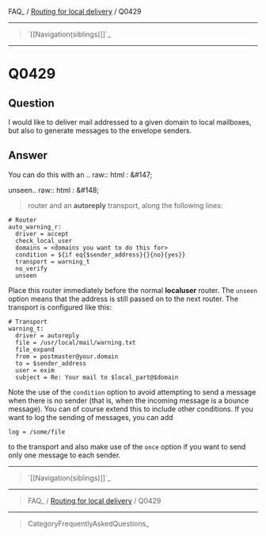 FAQ\_ / [Routing for local delivery](FAQ/Routing_for_local_delivery) /
Q0429

* * * * *

> \`[[Navigation(siblings)]]\`\_

* * * * *

Q0429
=====

Question
--------

I would like to deliver mail addressed to a given domain to local
mailboxes, but also to generate messages to the envelope senders.

Answer
------

You can do this with an .. raw:: html
:   &\#147;

unseen.. raw:: html
:   &\#148;

> router and an **autoreply** transport, along the following lines:

    # Router
    auto_warning_r:
      driver = accept
      check_local_user
      domains = <domains you want to do this for>
      condition = ${if eq{$sender_address}{}{no}{yes}}
      transport = warning_t
      no_verify
      unseen

Place this router immediately before the normal **localuser** router.
The `unseen` option means that the address is still passed on to the
next router. The transport is configured like this:

    # Transport
    warning_t:
      driver = autoreply
      file = /usr/local/mail/warning.txt
      file_expand
      from = postmaster@your.domain
      to = $sender_address
      user = exim
      subject = Re: Your mail to $local_part@$domain

Note the use of the `condition` option to avoid attempting to send a
message when there is no sender (that is, when the incoming message is a
bounce message). You can of course extend this to include other
conditions. If you want to log the sending of messages, you can add

    log = /some/file

to the transport and also make use of the `once` option if you want to
send only one message to each sender.

* * * * *

> \`[[Navigation(siblings)]]\`\_

* * * * *

> FAQ\_ / [Routing for local delivery](FAQ/Routing_for_local_delivery) /
> Q0429

* * * * *

> CategoryFrequentlyAskedQuestions\_
